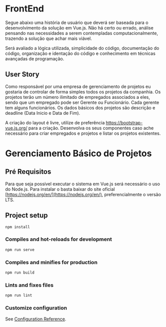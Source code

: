 # FrontEnd

Segue abaixo uma história de usuário que deverá ser baseada para o desenvolvimento da solução em Vue.js. Não há certo ou errado, análise pensando nas necessidades a serem contempladas computacionalmente, trazendo a solução que achar mais viável.

Será avaliado a lógica utilizada, simplicidade do código, documentação do código, organização e identação do código e conhecimento em técnicas avançadas de programação.

## User Story

Como responsável por uma empresa de gerenciamento de projetos eu gostaria de controlar de forma simples todos os projetos da companhia. Os projetos terão um número ilimitado de empregados associados a eles, sendo que um empregado pode ser Gerente ou Funcionário. Cada gerente tem alguns funcionários. Os dados básicos dos projetos são descrição e deadline (Data Inicio e Data de Fim).

A criação do layout é livre, utilize de preferência https://bootstrap-vue.js.org/ para a criação. Desenvolva os seus componentes caso ache necessário para criar empregados e projetos e listar os projetos existentes.

# Gerenciamento Básico de Projetos

## Pré Requisitos
Para que seja possível executar o sistema em Vue.js será necessário o uso do Node.js.
Para instalar o basta baixar do site oficial [https://nodejs.org/en/](https://nodejs.org/en/), preferencialmente o versão LTS.

## Project setup
```
npm install
```

### Compiles and hot-reloads for development
```
npm run serve
```

### Compiles and minifies for production
```
npm run build
```

### Lints and fixes files
```
npm run lint
```

### Customize configuration
See [Configuration Reference](https://cli.vuejs.org/config/).
